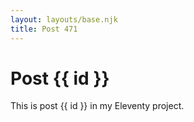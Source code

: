 ```yaml
---
layout: layouts/base.njk
title: Post 471
---
```


# Post {{ id }}

This is post {{ id }} in my Eleventy project.
